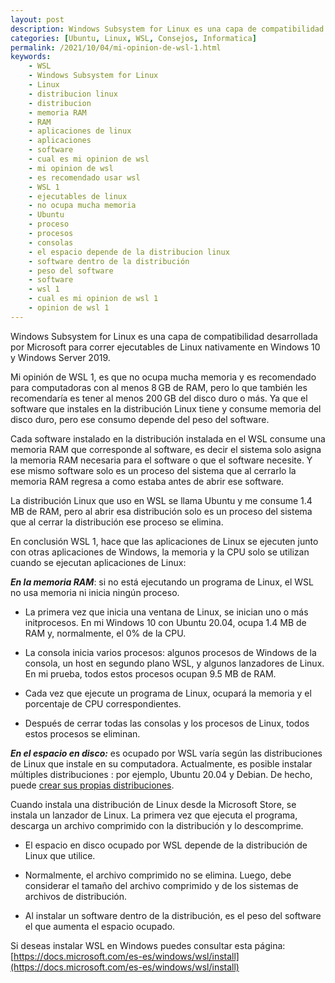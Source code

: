 ```yaml
---
layout: post
description: Windows Subsystem for Linux es una capa de compatibilidad desarrollada por Microsoft para correr ejecutables de Linux. En conclusión WSL 1, hace que las aplicaciones de Linux se ejecuten junto con otras aplicaciones de Windows, la memoria y la CPU solo se utilizan cuando se ejecutan aplicaciones de Linux
categories: [Ubuntu, Linux, WSL, Consejos, Informatica]
permalink: /2021/10/04/mi-opinion-de-wsl-1.html
keywords:
    - WSL
    - Windows Subsystem for Linux
    - Linux
    - distribucion linux
    - distribucion
    - memoria RAM
    - RAM
    - aplicaciones de linux
    - aplicaciones
    - software
    - cual es mi opinion de wsl
    - mi opinion de wsl
    - es recomendado usar wsl
    - WSL 1
    - ejecutables de linux
    - no ocupa mucha memoria
    - Ubuntu
    - proceso
    - procesos
    - consolas
    - el espacio depende de la distribucion linux
    - software dentro de la distribución
    - peso del software
    - software
    - wsl 1
    - cual es mi opinion de wsl 1
    - opinion de wsl 1
---
```


Windows Subsystem for Linux es una capa de compatibilidad desarrollada por Microsoft para correr ejecutables de Linux nativamente en Windows 10 y Windows Server 2019.

Mi opinión de WSL 1, es que no ocupa mucha memoria y es recomendado para computadoras con al menos 8 GB de RAM, pero lo que también les recomendaría es tener al menos 200 GB del disco duro o más. Ya que el software que instales en la distribución Linux tiene y consume memoria del disco duro, pero ese consumo depende del peso del software.

Cada software instalado en la distribución instalada en el WSL consume una memoria RAM que corresponde al software, es decir el sistema solo asigna la memoria RAM necesaria para el software o que el software necesite. Y ese mismo software solo es un proceso del sistema que al cerrarlo la memoria RAM regresa a como estaba antes de abrir ese software. 

La distribución Linux que uso en WSL se llama Ubuntu y me consume 1.4 MB de RAM, pero al abrir esa distribución solo es un proceso del sistema que al cerrar la distribución ese proceso se elimina.

En conclusión WSL 1, hace que las aplicaciones de Linux se ejecuten junto con otras aplicaciones de Windows, la memoria y la CPU solo se utilizan cuando se ejecutan aplicaciones de Linux:

***En la memoria RAM***: si no está ejecutando un programa de Linux, el WSL no usa memoria ni inicia ningún proceso.

* La primera vez que inicia una ventana de Linux, se inician uno o más initprocesos. En mi Windows 10 con Ubuntu 20.04, ocupa 1.4 MB de RAM y, normalmente, el 0% de la CPU.

* La consola inicia varios procesos: algunos procesos de Windows de la consola, un host en segundo plano WSL, y algunos lanzadores de Linux. En mi prueba, todos estos procesos ocupan 9.5 MB de RAM.

* Cada vez que ejecute un programa de Linux, ocupará la memoria y el porcentaje de CPU correspondientes.

* Después de cerrar todas las consolas y los procesos de Linux, todos estos procesos se eliminan.

***En el espacio en disco:*** es ocupado por WSL varía según las distribuciones de Linux que instale en su computadora. Actualmente, es posible instalar múltiples distribuciones : por ejemplo, Ubuntu 20.04 y Debian. De hecho, puede [crear sus propias distribuciones](https://docs.microsoft.com/es-es/windows/wsl/build-custom-distro).

Cuando instala una distribución de Linux desde la Microsoft Store, se instala un lanzador de Linux. La primera vez que ejecuta el programa, descarga un archivo comprimido con la distribución y lo descomprime.

* El espacio en disco ocupado por WSL depende de la distribución de Linux que utilice.

* Normalmente, el archivo comprimido no se elimina. Luego, debe considerar el tamaño del archivo comprimido y de los sistemas de archivos de distribución.

* Al instalar un software dentro de la distribución, es el peso del software el que aumenta el espacio ocupado.

Si deseas instalar WSL en Windows puedes consultar esta página: [https://docs.microsoft.com/es-es/windows/wsl/install](https://docs.microsoft.com/es-es/windows/wsl/install)
